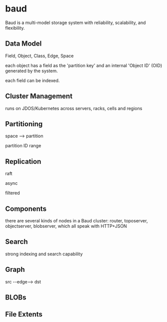 # baud

Baud is a multi-model storage system with reliability, scalability, and flexibility. 

## Data Model

Field, Object, Class, Edge, Space

each object has a field as the 'partition key' and an internal 'Object ID' (OID) generated by the system. 

each field can be indexed. 

## Cluster Management

runs on JDOS/Kubernetes across servers, racks, cells and regions

## Partitioning

space --> partition

partition ID range

## Replication

raft

async

filtered

## Components

there are several kinds of nodes in a Baud cluster: router, toposerver, objectserver, blobserver, which all speak with HTTP+JSON

## Search

strong indexing and search capability

## Graph

src --edge--> dst

## BLOBs

## File Extents


